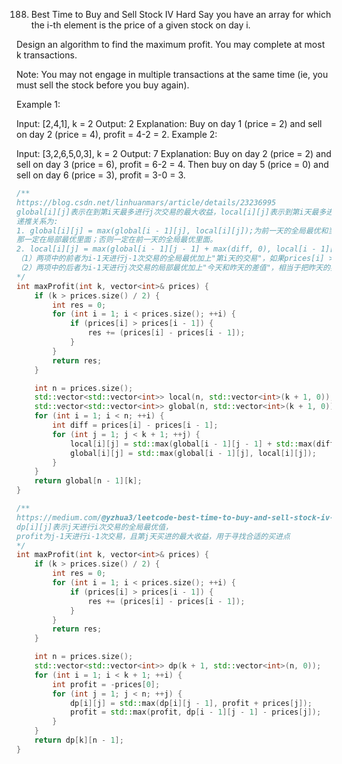 188. Best Time to Buy and Sell Stock IV
Hard
Say you have an array for which the i-th element is the price of a given stock on day i.

Design an algorithm to find the maximum profit. You may complete at most k transactions.

Note:
You may not engage in multiple transactions at the same time (ie, you must sell the stock before you buy again).

Example 1:

Input: [2,4,1], k = 2
Output: 2
Explanation: Buy on day 1 (price = 2) and sell on day 2 (price = 4), profit = 4-2 = 2.
Example 2:

Input: [3,2,6,5,0,3], k = 2
Output: 7
Explanation: Buy on day 2 (price = 2) and sell on day 3 (price = 6), profit = 6-2 = 4.
             Then buy on day 5 (price = 0) and sell on day 6 (price = 3), profit = 3-0 = 3.
```cpp
/**
https://blog.csdn.net/linhuanmars/article/details/23236995
global[i][j]表示在到第i天最多进行j次交易的最大收益，local[i][j]表示到第i天最多进行j次交易且最后一次交易在第i天卖出的最大收益，
递推关系为:
1. global[i][j] = max(global[i - 1][j], local[i][j]);为前一天的全局最优和当前局部最优中的最大值，如果最后一次交易包含当天，
那一定在局部最优里面；否则一定在前一天的全局最优里面。
2. local[i][j] = max(global[i - 1][j - 1] + max(diff, 0), local[i - 1][j] + diff);
（1）两项中的前者为i-1天进行j-1次交易的全局最优加上"第i天的交易"，如果prices[i] > prices[i - 1]，则"第i天的交易"第i-1天买进、第i天卖出，否则为第i天买进然后卖出，相当于只增加一次交易数但利润为0
（2）两项中的后者为i-1天进行j次交易的局部最优加上"今天和昨天的差值"，相当于把昨天的卖出挪到了今天卖出，并没有增加交易次数
*/
int maxProfit(int k, vector<int>& prices) {
    if (k > prices.size() / 2) {
        int res = 0;
        for (int i = 1; i < prices.size(); ++i) {
            if (prices[i] > prices[i - 1]) {
                res += (prices[i] - prices[i - 1]);
            }
        }
        return res;
    }

    int n = prices.size();
    std::vector<std::vector<int>> local(n, std::vector<int>(k + 1, 0));
    std::vector<std::vector<int>> global(n, std::vector<int>(k + 1, 0));
    for (int i = 1; i < n; ++i) {
        int diff = prices[i] - prices[i - 1];
        for (int j = 1; j < k + 1; ++j) {
            local[i][j] = std::max(global[i - 1][j - 1] + std::max(diff, 0), local[i - 1][j] + diff);
            global[i][j] = std::max(global[i - 1][j], local[i][j]);
        }
    }
    return global[n - 1][k];
}

/**
https://medium.com/@yzhua3/leetcode-best-time-to-buy-and-sell-stock-iv-bf226251d37
dp[i][j]表示j天进行i次交易的全局最优值，
profit为j-1天进行i-1次交易，且第j天买进的最大收益，用于寻找合适的买进点
*/
int maxProfit(int k, vector<int>& prices) {
    if (k > prices.size() / 2) {
        int res = 0;
        for (int i = 1; i < prices.size(); ++i) {
            if (prices[i] > prices[i - 1]) {
                res += (prices[i] - prices[i - 1]);
            }
        }
        return res;
    }

    int n = prices.size();
    std::vector<std::vector<int>> dp(k + 1, std::vector<int>(n, 0));
    for (int i = 1; i < k + 1; ++i) {
        int profit = -prices[0];
        for (int j = 1; j < n; ++j) {
            dp[i][j] = std::max(dp[i][j - 1], profit + prices[j]);
            profit = std::max(profit, dp[i - 1][j - 1] - prices[j]);
        }
    }
    return dp[k][n - 1];
}
```